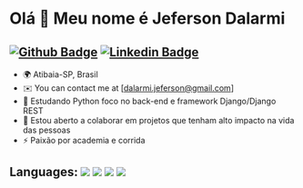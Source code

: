 Olá 👋 Meu nome é Jeferson Dalarmi 
==========================
[![Github Badge](https://img.shields.io/badge/-Github-000?style=flat-square&logo=Github&logoColor=white&link=https://github.com/Jdalarmi)](https://github.com/Jdalarmi)
[![Linkedin Badge](https://img.shields.io/badge/-LinkedIn-blue?style=flat-square&logo=Linkedin&logoColor=white&link=https://www.linkedin.com/in/jeferson-dalarmi-28bb2b229/)](https://www.linkedin.com/in/jeferson-dalarmi-28bb2b229/)
--------------------------


* 🌍 Atibaia-SP, Brasil
* ✉️  You can contact me at [dalarmi.jeferson@gmail.com]
* 🧠  Estudando Python foco no back-end e framework Django/Django REST
* 🤝  Estou aberto a colaborar em projetos que tenham alto impacto na vida das pessoas
* ⚡  Paixão por academia e corrida 


## Languages: <img src="https://img.shields.io/badge/Python-FFD43B?style=for-the-badge&logo=python&logoColor=blue"/> <img src="https://img.shields.io/badge/JavaScript-323330?style=for-the-badge&logo=javascript&logoColor=F7DF1E"/> <img src = "https://img.shields.io/badge/CSS3-1572B6?style=for-the-badge&logo=css3&logoColor=white"/> <img src = "https://img.shields.io/badge/HTML5-E34F26?style=for-the-badge&logo=html5&logoColor=white"/>


